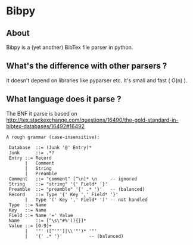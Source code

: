 Bibpy
===

About
---
Bibpy is a (yet another) BibTex file parser in python. 

What's the difference with other parsers ? 
---
It doesn't depend on libraries like pyparser etc. It's small and fast ( O(n) ).

What language does it parse ?
---
The BNF it parse is based on http://tex.stackexchange.com/questions/16490/the-gold-standard-in-bibtex-databases/16492#16492

```
A rough grammar (case-insensitive):

 Database  ::= (Junk '@' Entry)*
 Junk      ::= .*?
 Entry ::= Record
       |   Comment
       |   String
       |   Preamble
 Comment   ::= "comment" [^\n]* \n     -- ignored
 String    ::= "string" '{' Field* '}'
 Preamble  ::= "preamble" '{' .* '}'   -- (balanced)
 Record    ::= Type '{' Key ',' Field* '}'
       |   Type '(' Key ',' Field* ')' -- not handled
 Type  ::= Name
 Key   ::= Name
 Field ::= Name '=' Value
 Name      ::= [^\s\"#%'(){}]*
 Value ::= [0-9]+
       |   '"' ([^'"']|\\'"')* '"'
       |   '{' .* '}'          -- (balanced)
```
